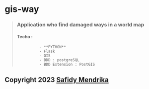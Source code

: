 # gis-way
 
> ### Application who find damaged ways in a **world map**
> #### Techo : 
>               - **PYTHON**
>               - Flask
>               - GIS 
>               - BDD : postgreSQL
>               - BDD Extension : PostGIS
## Copyright 2023 [Safidy Mendrika](https://github.com/SafidyMendrika)
